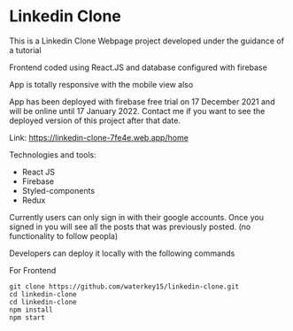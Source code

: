 # Linkedin Clone

This is a Linkedin Clone Webpage project developed under the guidance of a tutorial

Frontend coded using React.JS and database configured with firebase 

App is totally responsive with the mobile view also 

App has been deployed with firebase free trial on 17 December 2021 and will be online until 17 January 2022. Contact me if you want to see the deployed version of this project after that date. 

Link: https://linkedin-clone-7fe4e.web.app/home

Technologies and tools:
- React JS
- Firebase
- Styled-components
- Redux

Currently users can only sign in with their google accounts. Once you signed in you will see all the posts that was previously posted. (no functionality to follow peopla)

Developers can deploy it locally with the following commands

For Frontend 

```
git clone https://github.com/waterkey15/linkedin-clone.git
cd linkedin-clone
cd linkedin-clone
npm install
npm start
```


